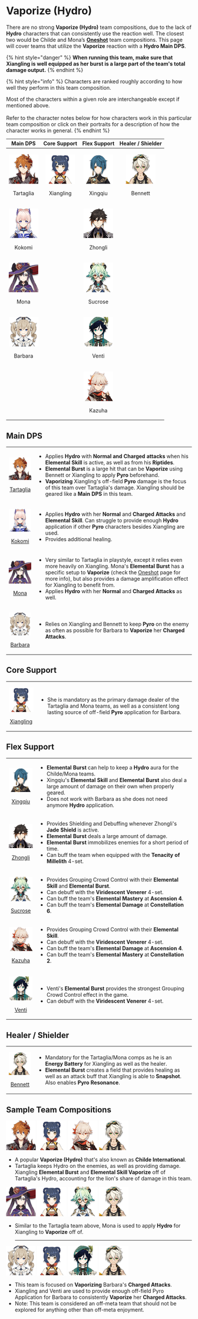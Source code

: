 # Vaporize (Hydro)

There are no strong **Vaporize (Hydro)** team compositions, due to the lack of **Hydro** characters that can consistently use the reaction well. The closest two would be Childe and Mona’s [**Oneshot**](oneshot.md) team compositions. This page will cover teams that utilize the **Vaporize** reaction with a **Hydro Main DPS**.

{% hint style="danger" %}
**When running this team, make sure that Xiangling is well equipped as her burst is a large part of the team's total damage output.**
{% endhint %}

{% hint style="info" %}
Characters are ranked roughly according to how well they perform in this team composition.

Most of the characters within a given role are interchangeable except if mentioned above.\
\
Refer to the character notes below for how characters work in this particular team composition or click on their portraits for a description of how the character works in general.
{% endhint %}

|                                         Main DPS                                         |                                       Core Support                                       |                                     Flex Support                                     |                                   Healer / Shielder                                  |
| :--------------------------------------------------------------------------------------: | :--------------------------------------------------------------------------------------: | :----------------------------------------------------------------------------------: | :----------------------------------------------------------------------------------: |
| <p><img src="../.gitbook/assets/ui_avataricon_tartaglia.png" alt=""></p><p>Tartaglia</p> | <p><img src="../.gitbook/assets/UI_AvatarIcon_Xiangling.png" alt=""></p><p>Xiangling</p> | <p><img src="../.gitbook/assets/UI_AvatarIcon_Xingqiu.png" alt=""></p><p>Xingqiu</p> | <p><img src="../.gitbook/assets/UI_AvatarIcon_Bennett.png" alt=""></p><p>Bennett</p> |
|    <p><img src="../.gitbook/assets/UI_AvatarIcon_Kokomi.png" alt=""></p><p>Kokomi</p>    |                                                                                          | <p><img src="../.gitbook/assets/UI_AvatarIcon_Zhongli.png" alt=""></p><p>Zhongli</p> |                                                                                      |
|      <p><img src="../.gitbook/assets/UI_AvatarIcon_Mona.png" alt=""></p><p>Mona</p>      |                                                                                          | <p><img src="../.gitbook/assets/UI_AvatarIcon_Sucrose.png" alt=""></p><p>Sucrose</p> |                                                                                      |
|   <p><img src="../.gitbook/assets/UI_AvatarIcon_Barbara.png" alt=""></p><p>Barbara</p>   |                                                                                          |   <p><img src="../.gitbook/assets/UI_AvatarIcon_Venti.png" alt=""></p><p>Venti</p>   |                                                                                      |
|                                                                                          |                                                                                          |  <p><img src="../.gitbook/assets/UI_AvatarIcon_Kazuha.png" alt=""></p><p>Kazuha</p>  |                                                                                      |

## Main DPS

|                                                                                                                                         |                                                                                                                                                                                                                                                                                                                                                                                                                                                                                                                                                                                                |
| :-------------------------------------------------------------------------------------------------------------------------------------: | ---------------------------------------------------------------------------------------------------------------------------------------------------------------------------------------------------------------------------------------------------------------------------------------------------------------------------------------------------------------------------------------------------------------------------------------------------------------------------------------------------------------------------------------------------------------------------------------------- |
| <p><img src="../.gitbook/assets/ui_avataricon_tartaglia.png" alt=""></p><p><a href="../characters/hydro/tartaglia.md">Tartaglia</a></p> | <ul><li>Applies <strong>Hydro</strong> with <strong>Normal and Charged attacks</strong> when his <strong>Elemental Skill</strong> is active, as well as from his <strong>Riptides</strong>.</li><li><strong>Elemental Burst</strong> is a large hit that can be <strong>Vaporize</strong> using Bennett or Xiangling to apply <strong>Pyro</strong> beforehand. </li><li><strong>Vaporizing</strong> Xiangling's off-field <strong>Pyro</strong> damage is the focus of this team over Tartaglia's damage. Xiangling should be geared like a <strong>Main DPS</strong> in this team.</li></ul> |
|      <p><img src="../.gitbook/assets/UI_AvatarIcon_Kokomi.png" alt=""></p><p><a href="../characters/hydro/kokomi.md">Kokomi</a></p>     | <ul><li>Applies <strong>Hydro</strong> with her <strong>Normal</strong> and <strong>Charged Attacks</strong> and <strong>Elemental Skill</strong>. Can struggle to provide enough <strong>Hydro</strong> application if other <strong>Pyro</strong> characters besides Xiangling are used.</li><li>Provides additional healing.</li></ul>                                                                                                                                                                                                                                                      |
|         <p><img src="../.gitbook/assets/UI_AvatarIcon_Mona.png" alt=""></p><p><a href="../characters/hydro/mona.md">Mona</a></p>        | <ul><li>Very similar to Tartaglia in playstyle, except it relies even more heavily on Xiangling. Mona's <strong>Elemental Burst</strong> has a specific setup to <strong>Vaporize</strong> (check the <a href="oneshot.md">Oneshot</a> page for more info), but also provides a damage amplification effect for Xiangling to benefit from. </li><li>Applies <strong>Hydro</strong> with her <strong>Normal</strong> and <strong>Charged Attacks</strong> as well.</li></ul>                                                                                                                    |
|    <p><img src="../.gitbook/assets/UI_AvatarIcon_Barbara.png" alt=""></p><p><a href="../characters/hydro/barbara.md">Barbara</a></p>    | <ul><li>Relies on Xiangling and Bennett to keep <strong>Pyro</strong> on the enemy as often as possible for Barbara to <strong>Vaporize</strong> her <strong>Charged Attacks</strong>.</li></ul>                                                                                                                                                                                                                                                                                                                                                                                               |

## Core Support

|                                                                                                                                        |                                                                                                                                                                                                          |
| :------------------------------------------------------------------------------------------------------------------------------------: | -------------------------------------------------------------------------------------------------------------------------------------------------------------------------------------------------------- |
| <p><img src="../.gitbook/assets/UI_AvatarIcon_Xiangling.png" alt=""></p><p><a href="../characters/pyro/xiangling.md">Xiangling</a></p> | <ul><li>She is mandatory as the primary damage dealer of the Tartaglia and Mona teams, as well as a consistent long lasting source of off-field <strong>Pyro</strong> application for Barbara.</li></ul> |

## Flex Support

|                                                                                                                                   |                                                                                                                                                                                                                                                                                                                                                                                                                |
| :-------------------------------------------------------------------------------------------------------------------------------: | -------------------------------------------------------------------------------------------------------------------------------------------------------------------------------------------------------------------------------------------------------------------------------------------------------------------------------------------------------------------------------------------------------------- |
| <p><img src="../.gitbook/assets/UI_AvatarIcon_Xingqiu.png" alt=""></p><p><a href="../characters/hydro/xingqiu.md">Xingqiu</a></p> | <ul><li><strong>Elemental Burst</strong> can help to keep a <strong>Hydro</strong> aura for the Childe/Mona teams. </li><li>Xingqiu's <strong>Elemental Skill</strong> and <strong>Elemental Burst</strong> also deal a large amount of damage on their own when properly geared.</li><li>Does not work with Barbara as she does not need anymore <strong>Hydro</strong> application.</li></ul>                |
|  <p><img src="../.gitbook/assets/UI_AvatarIcon_Zhongli.png" alt=""></p><p><a href="../characters/geo/zhongli.md">Zhongli</a></p>  | <ul><li>Provides Shielding and Debuffing whenever Zhongli's <strong>Jade Shield</strong> is active.</li><li><strong>Elemental Burst</strong> deals a large amount of damage.</li><li><strong>Elemental Burst</strong> immobilizes enemies for a short period of time.</li><li>Can buff the team when equipped with the <strong>Tenacity of Millelith</strong> 4-set.</li></ul>                                 |
| <p><img src="../.gitbook/assets/UI_AvatarIcon_Sucrose.png" alt=""></p><p><a href="../characters/anemo/sucrose.md">Sucrose</a></p> | <ul><li>Provides Grouping Crowd Control with their <strong>Elemental Skill</strong> and <strong>Elemental Burst</strong>.</li><li>Can debuff with the <strong>Viridescent Venerer</strong> 4-set.</li><li>Can buff the team's <strong>Elemental Mastery</strong> at <strong>Ascension 4</strong>.</li><li>Can buff the team's <strong>Elemental Damage</strong> at <strong>Constellation 6</strong>.</li></ul> |
|   <p><img src="../.gitbook/assets/UI_AvatarIcon_Kazuha.png" alt=""></p><p><a href="../characters/anemo/kazuha.md">Kazuha</a></p>  | <ul><li>Provides Grouping Crowd Control with their <strong>Elemental Skill</strong>.</li><li>Can debuff with the <strong>Viridescent Venerer</strong> 4-set.</li><li>Can buff the team's <strong>Elemental Damage</strong> at <strong>Ascension 4</strong>.</li><li>Can buff the team's <strong>Elemental Mastery</strong> at <strong>Constellation 2</strong>.</li></ul>                                      |
|    <p><img src="../.gitbook/assets/UI_AvatarIcon_Venti.png" alt=""></p><p><a href="../characters/anemo/venti.md">Venti</a></p>    | <ul><li>Venti's <strong>Elemental Burst</strong> provides the strongest Grouping Crowd Control effect in the game.</li><li>Can debuff with the <strong>Viridescent Venerer</strong> 4-set.</li></ul>                                                                                                                                                                                                           |

## Healer / Shielder

|                                                                                                                                  |                                                                                                                                                                                                                                                                                                                                                        |
| :------------------------------------------------------------------------------------------------------------------------------: | ------------------------------------------------------------------------------------------------------------------------------------------------------------------------------------------------------------------------------------------------------------------------------------------------------------------------------------------------------ |
| <p><img src="../.gitbook/assets/UI_AvatarIcon_Bennett.png" alt=""></p><p><a href="../characters/pyro/bennett.md">Bennett</a></p> | <ul><li>Mandatory for the Tartaglia/Mona comps as he is an <strong>Energy Battery</strong> for Xiangling as well as the healer. </li><li><strong>Elemental Burst</strong> creates a field that provides healing as well as an attack buff that Xiangling is able to <strong>Snapshot</strong>. Also enables <strong>Pyro Resonance</strong>.</li></ul> |

## Sample Team Compositions

![](../.gitbook/assets/ui\_avataricon\_tartaglia.png) ![](../.gitbook/assets/UI\_AvatarIcon\_Xiangling.png) ![](../.gitbook/assets/UI\_AvatarIcon\_Kazuha.png) ![](../.gitbook/assets/UI\_AvatarIcon\_Bennett.png)

* A popular **Vaporize (Hydro)** that's also known as **Childe International**.
* Tartaglia keeps Hydro on the enemies, as well as providing damage. Xiangling **Elemental Burst** and **Elemental Skill Vaporize** off of Tartaglia's Hydro, accounting for the lion's share of damage in this team.&#x20;

![](../.gitbook/assets/UI\_AvatarIcon\_Mona.png) ![](../.gitbook/assets/UI\_AvatarIcon\_Xiangling.png) ![](../.gitbook/assets/UI\_AvatarIcon\_Sucrose.png) ![](../.gitbook/assets/UI\_AvatarIcon\_Bennett.png)

*   Similar to the Tartaglia team above, Mona is used to apply **Hydro** for Xiangling to **Vaporize** off of.

    ***

![](../.gitbook/assets/UI\_AvatarIcon\_Barbara.png) ![](../.gitbook/assets/UI\_AvatarIcon\_Xiangling.png) ![](../.gitbook/assets/UI\_AvatarIcon\_Venti.png) ![](../.gitbook/assets/UI\_AvatarIcon\_Bennett.png)

* This team is focused on **Vaporizing** Barbara's **Charged Attacks**.
* Xiangling and Venti are used to provide enough off-field Pyro Application for Barbara to consistently **Vaporize** her **Charged Attacks**.
* Note: This team is considered an off-meta team that should not be explored for anything other than off-meta enjoyment.
